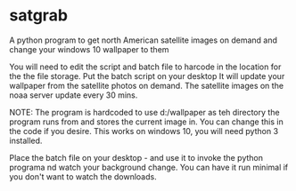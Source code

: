 # satgrab
A python program to get north American satellite images on demand and change your windows 10 wallpaper to them

You will need to edit the script and batch file to harcode in the location for the the file storage. Put the batch script on your desktop
It will update your wallpaper from the satellite photos on demand. The satellite images on the noaa server update every 30 mins.

NOTE: The program is hardcoded to use d:/wallpaper as teh directory the program runs from and stores the current image in. You can change this in the code if you desire.
This works on windows 10, you will need python 3 installed. 

Place the batch file on your desktop - and use it to invoke the python programa nd watch your background change. You can have it run minimal if you don't want to watch the downloads.
